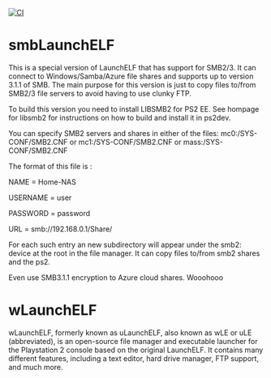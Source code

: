 [![CI](https://github.com/ps2homebrew/wLaunchELF/workflows/CI/badge.svg)](https://github.com/ps2homebrew/wLaunchELF/actions?query=workflow%3ACI)

# smbLaunchELF
This is a special version of LaunchELF that has support for SMB2/3.
It can connect to Windows/Samba/Azure file shares and supports up to
version 3.1.1 of SMB.
The main purpose for this version is just to copy files to/from SMB2/3
file servers to avoid having to use clunky FTP.

To build this version you need to install LIBSMB2 for PS2 EE.
See hompage for libsmb2 for instructions on how to build and install it
in ps2dev.

You can specify SMB2 servers and shares in either of the files:
  mc0:/SYS-CONF/SMB2.CNF or
  mc1:/SYS-CONF/SMB2.CNF or
  mass:/SYS-CONF/SMB2.CNF

The format of this file is :

NAME = Home-NAS

USERNAME = user

PASSWORD = password

URL = smb://192.168.0.1/Share/

For each such entry an new subdirectory will appear under the smb2: device at
the root in the file manager.
It can copy files to/from smb2 shares and the ps2.

Even use SMB3.1.1 encryption to Azure cloud shares. Wooohooo



# wLaunchELF

wLaunchELF, formerly known as uLaunchELF, also known as wLE or uLE (abbreviated), is an open-source file manager and executable launcher for the Playstation 2 console based on the original LaunchELF. It contains many different features, including a text editor, hard drive manager, FTP support, and much more.

